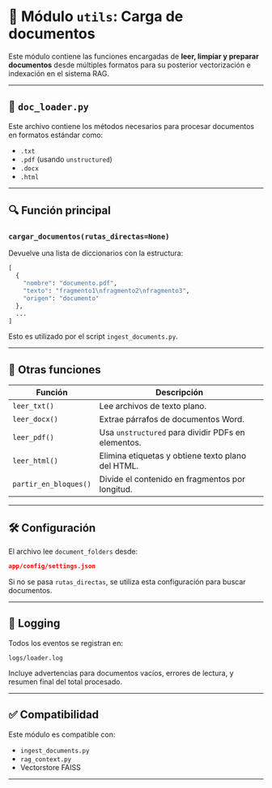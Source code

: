 # 🧰 Módulo `utils`: Carga de documentos

Este módulo contiene las funciones encargadas de **leer, limpiar y preparar documentos** desde múltiples formatos para su posterior vectorización e indexación en el sistema RAG.

---

## 📄 `doc_loader.py`

Este archivo contiene los métodos necesarios para procesar documentos en formatos estándar como:

- `.txt`
- `.pdf` (usando `unstructured`)
- `.docx`
- `.html`

---

## 🔍 Función principal

### `cargar_documentos(rutas_directas=None)`

Devuelve una lista de diccionarios con la estructura:

```python
[
  {
    "nombre": "documento.pdf",
    "texto": "fragmento1\nfragmento2\nfragmento3",
    "origen": "documento"
  },
  ...
]
```

Esto es utilizado por el script `ingest_documents.py`.

---

## 🧩 Otras funciones

| Función         | Descripción                                           |
|-----------------|-------------------------------------------------------|
| `leer_txt()`    | Lee archivos de texto plano.                         |
| `leer_docx()`   | Extrae párrafos de documentos Word.                  |
| `leer_pdf()`    | Usa `unstructured` para dividir PDFs en elementos.   |
| `leer_html()`   | Elimina etiquetas y obtiene texto plano del HTML.    |
| `partir_en_bloques()` | Divide el contenido en fragmentos por longitud.     |

---

## 🛠️ Configuración

El archivo lee `document_folders` desde:

```json
app/config/settings.json
```

Si no se pasa `rutas_directas`, se utiliza esta configuración para buscar documentos.

---

## 📝 Logging

Todos los eventos se registran en:

```
logs/loader.log
```

Incluye advertencias para documentos vacíos, errores de lectura, y resumen final del total procesado.

---

## ✅ Compatibilidad

Este módulo es compatible con:
- `ingest_documents.py`
- `rag_context.py`
- Vectorstore FAISS

---

